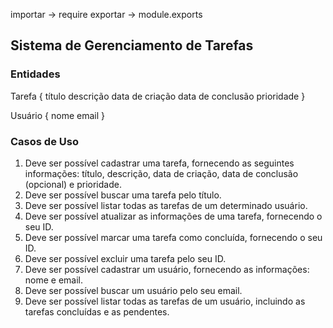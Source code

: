 
importar -> require
exportar -> module.exports



## Sistema de Gerenciamento de Tarefas

### Entidades

Tarefa {
  título
  descrição
  data de criação
  data de conclusão
  prioridade
}

Usuário {
  nome
  email
}

### Casos de Uso

1. Deve ser possível cadastrar uma tarefa, fornecendo as seguintes informações: título, descrição, data de criação, data de conclusão (opcional) e prioridade.
2. Deve ser possível buscar uma tarefa pelo título.
3. Deve ser possível listar todas as tarefas de um determinado usuário.
4. Deve ser possível atualizar as informações de uma tarefa, fornecendo o seu ID.
5. Deve ser possível marcar uma tarefa como concluída, fornecendo o seu ID.
6. Deve ser possível excluir uma tarefa pelo seu ID.
7. Deve ser possível cadastrar um usuário, fornecendo as informações: nome e email.
8. Deve ser possível buscar um usuário pelo seu email.
9. Deve ser possível listar todas as tarefas de um usuário, incluindo as tarefas concluídas e as pendentes.

